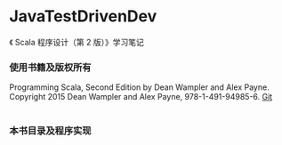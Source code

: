 # JavaTestDrivenDev #
《 Scala 程序设计（第 2 版）》学习笔记
### 使用书籍及版权所有 ###
Programming Scala, Second Edition by Dean Wampler and Alex Payne.   
Copyright 2015 Dean Wampler and Alex Payne, 978-1-491-94985-6.
[Git](https://github.com/deanwampler/prog-scala-2nd-ed-code-examples)  </br>
</br>
### 本书目录及程序实现 ###
